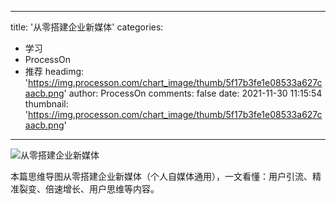 
---
title: '从零搭建企业新媒体'
categories: 
 - 学习
 - ProcessOn
 - 推荐
headimg: 'https://img.processon.com/chart_image/thumb/5f17b3fe1e08533a627caacb.png'
author: ProcessOn
comments: false
date: 2021-11-30 11:15:54
thumbnail: 'https://img.processon.com/chart_image/thumb/5f17b3fe1e08533a627caacb.png'
---

<div>   
<img class="thumb" alt="从零搭建企业新媒体" src="https://img.processon.com/chart_image/thumb/5f17b3fe1e08533a627caacb.png" referrerpolicy="no-referrer">
<p>本篇思维导图从零搭建企业新媒体（个人自媒体通用），一文看懂：用户引流、精准裂变、倍速增长、用户思维等内容。</p>  
</div>
            